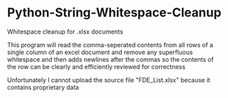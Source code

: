 # Python-String-Whitespace-Cleanup
Whitespace cleanup for .xlsx documents

This program will read the comma-seperated contents from all rows of a single column of an excel document and remove any superfluous whitespace and then adds newlines after the commas so the contents of the row can be clearly and efficiently reviewed for correctness

Unfortunately I cannot upload the source file "FDE_List.xlsx" because it contains proprietary data
